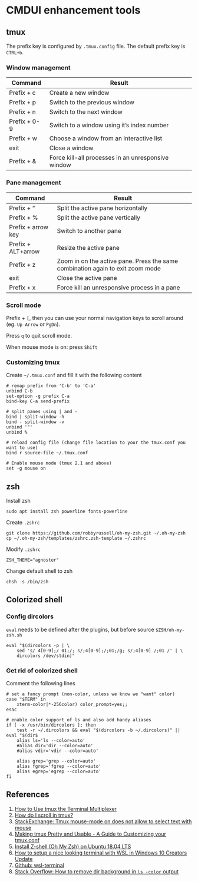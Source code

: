 # CMDUI enhancement tools

## tmux

The prefix key is configured by `.tmux.config` file. The default prefix key is `CTRL+b`.

### Window management

|Command	|Result|
|---|---|
|Prefix + c	|Create a new window|
|Prefix + p	|Switch to the previous window|
|Prefix + n	|Switch to the next window|
|Prefix + 0-9	|Switch to a window using it’s index number|
|Prefix + w	|Choose a window from an interactive list|
|exit	|Close a window|
|Prefix + &	|Force kill-all processes in an unresponsive window|

### Pane management

|Command	|Result|
|---|---|
|Prefix + “	|Split the active pane horizontally|
|Prefix + %	|Split the active pane vertically|
|Prefix + arrow key	|Switch to another pane|
|Prefix + ALT+arrow	|Resize the active pane|
|Prefix + z	|Zoom in on the active pane. Press the same combination again to exit zoom mode|
|exit	|Close the active pane|
|Prefix + x	|Force kill an unresponsive process in a pane|

### Scroll mode

Prefix + `[`, then you can use your normal navigation keys to scroll around (eg. `Up Arrow` or `PgDn`).

Press `q` to quit scroll mode.

When mouse mode is on: press `Shift`

### Customizing tmux

Create `~/.tmux.conf` and fill it with the following content

```
# remap prefix from 'C-b' to 'C-a'
unbind C-b
set-option -g prefix C-a
bind-key C-a send-prefix

# split panes using | and -
bind | split-window -h
bind - split-window -v
unbind '"'
unbind %

# reload config file (change file location to your the tmux.conf you want to use)
bind r source-file ~/.tmux.conf

# Enable mouse mode (tmux 2.1 and above)
set -g mouse on
```

## zsh

Install zsh

```
sudo apt install zsh powerline fonts-powerline
```

Create `.zshrc`

```
git clone https://github.com/robbyrussell/oh-my-zsh.git ~/.oh-my-zsh
cp ~/.oh-my-zsh/templates/zshrc.zsh-template ~/.zshrc
```

Modify `.zshrc`

```
ZSH_THEME="agnoster"
```

Change default shell to zsh

```
chsh -s /bin/zsh
```

## Colorized shell

### Config dircolors

`eval` needs to be defined after the plugins, but before source `$ZSH/oh-my-zsh.sh`

```
eval "$(dircolors -p | \
    sed 's/ 4[0-9];/ 01;/; s/;4[0-9];/;01;/g; s/;4[0-9] /;01 /' | \
    dircolors /dev/stdin)"
```

### Get rid of colorized shell

Comment the following lines

```
# set a fancy prompt (non-color, unless we know we "want" color)
case "$TERM" in
    xterm-color|*-256color) color_prompt=yes;;
esac

# enable color support of ls and also add handy aliases
if [ -x /usr/bin/dircolors ]; then
    test -r ~/.dircolors && eval "$(dircolors -b ~/.dircolors)" || eval "$(dir$
    alias ls='ls --color=auto'
    #alias dir='dir --color=auto'
    #alias vdir='vdir --color=auto'

    alias grep='grep --color=auto'
    alias fgrep='fgrep --color=auto'
    alias egrep='egrep --color=auto'
fi
```

## References

1. [How to Use tmux the Terminal Multiplexer](https://www.linode.com/docs/networking/ssh/persistent-terminal-sessions-with-tmux/)
1. [How do I scroll in tmux?](https://superuser.com/questions/209437/how-do-i-scroll-in-tmux/209608)
1. [StackExchange: Tmux mouse-mode on does not allow to select text with mouse](https://unix.stackexchange.com/questions/332419/tmux-mouse-mode-on-does-not-allow-to-select-text-with-mouse)
1. [Making tmux Pretty and Usable - A Guide to Customizing your tmux.conf](https://www.hamvocke.com/blog/a-guide-to-customizing-your-tmux-conf/)
1. [Install Z-shell (Oh My Zsh) on Ubuntu 18.04 LTS](https://dev.to/mskian/install-z-shell-oh-my-zsh-on-ubuntu-1804-lts-4cm4)
1. [How to setup a nice looking terminal with WSL in Windows 10 Creators Update](https://medium.com/@Andreas_cmj/how-to-setup-a-nice-looking-terminal-with-wsl-in-windows-10-creators-update-2b468ed7c326)
1. [Github: wsl-terminal](https://github.com/goreliu/wsl-terminal)
1. [Stack Overflow: How to remove dir background in `ls -color` output](https://stackoverflow.com/questions/40574819/how-to-remove-dir-background-in-ls-color-output)
